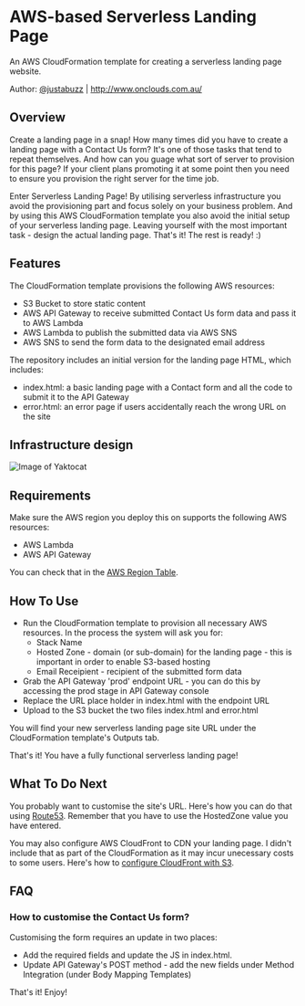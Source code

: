 # AWS-based Serverless Landing Page
An AWS CloudFormation template for creating a serverless landing page website.

Author: [@justabuzz] | http://www.onclouds.com.au/

## Overview
Create a landing page in a snap! How many times did you have to create a landing page with a Contact Us form? It's one of those tasks that tend to repeat themselves. And how can you guage what sort of server to provision for this page? If your client plans promoting it at some point then you need to ensure you provision the right server for the time job.

Enter Serverless Landing Page! By utilising serverless infrastructure you avoid the provisioning part and focus solely on your business problem. And by using this AWS CloudFormation template you also avoid the initial setup of your serverless landing page. Leaving yourself with the most important task - design the actual landing page. That's it! The rest is ready! :)

## Features
The CloudFormation template provisions the following AWS resources:
* S3 Bucket to store static content
* AWS API Gateway to receive submitted Contact Us form data and pass it to AWS Lambda
* AWS Lambda to publish the submitted data via AWS SNS
* AWS SNS to send the form data to the designated email address

The repository includes an initial version for the landing page HTML, which includes:
* index.html: a basic landing page with a Contact form and all the code to submit it to the API Gateway
* error.html: an error page if users accidentally reach the wrong URL on the site

## Infrastructure design
![Image of Yaktocat](https://raw.githubusercontent.com/justabuzz/serverless-landing-page/master/ServerlessLandingPage.png)

## Requirements
Make sure the AWS region you deploy this on supports the following AWS resources:
* AWS Lambda
* AWS API Gateway

You can check that in the [AWS Region Table].

## How To Use
* Run the CloudFormation template to provision all necessary AWS resources. In the process the system will ask you for:
    * Stack Name
    * Hosted Zone - domain (or sub-domain) for the landing page - this is important in order to enable S3-based hosting
    * Email Receipient - recipient of the submitted form data
* Grab the API Gateway 'prod' endpoint URL - you can do this by accessing the prod stage in API Gateway console
* Replace the URL place holder in index.html with the endpoint URL
* Upload to the S3 bucket the two files index.html and error.html

You will find your new serverless landing page site URL under the CloudFormation template's Outputs tab.

That's it! You have a fully functional serverless landing page!

## What To Do Next
You probably want to customise the site's URL. Here's how you can do that using [Route53]. Remember that you have to use the HostedZone value you have entered.

You may also configure AWS CloudFront to CDN your landing page. I didn't include that as part of the CloudFormation as it may incur unecessary costs to some users. Here's how to [configure CloudFront with S3].

## FAQ
### How to customise the Contact Us form?
Customising the form requires an update in two places:
* Add the required fields and update the JS in index.html.
* Update API Gateway's POST method - add the new fields under Method Integration (under Body Mapping Templates)

That's it! Enjoy!

   [@justabuzz]: <https://github.com/justabuzz/>
   [AWS Region Table]: <https://aws.amazon.com/about-aws/global-infrastructure/regional-product-services/>
   [Route53]: <http://docs.aws.amazon.com/gettingstarted/latest/swh/getting-started-configure-route53.html>
   [configure CloudFront with S3]: <http://docs.aws.amazon.com/gettingstarted/latest/swh/getting-started-create-cfdist.html>
